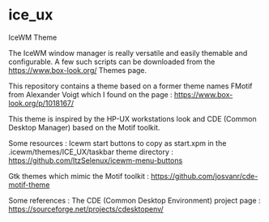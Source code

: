 # ice_ux
IceWM Theme

The IceWM window manager is really versatile and easily themable and configurable. A few such scripts can be downloaded from the https://www.box-look.org/ Themes page.

This repository contains a theme based on a former theme names FMotif from Alexander Voigt which I found on the page : https://www.box-look.org/p/1018167/

This theme is inspired by the HP-UX workstations look and CDE (Common Desktop Manager) based on the Motif toolkit.

Some resources :
Icewm start buttons to copy as start.xpm in the .icewm/themes/ICE_UX/taskbar theme directory :
https://github.com/ItzSelenux/icewm-menu-buttons

Gtk themes which mimic the Motif toolkit :
https://github.com/josvanr/cde-motif-theme

Some references :
The CDE (Common Desktop Environment) project page :
https://sourceforge.net/projects/cdesktopenv/
